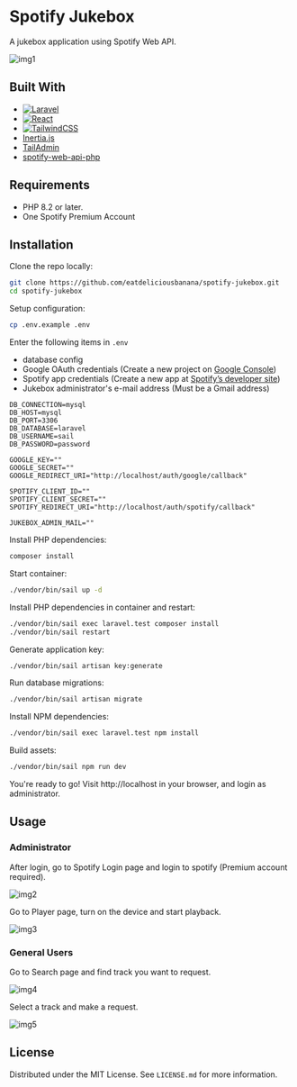 # Spotify Jukebox
A jukebox application using Spotify Web API.

![img1](https://github.com/user-attachments/assets/6ddaac1d-2cc0-4238-bf05-e1ed18427eb4)

## Built With

* [![Laravel](https://img.shields.io/badge/laravel-%23FF2D20.svg?style=for-the-badge&logo=laravel&logoColor=white)](https://laravel.com/)
* [![React](https://img.shields.io/badge/react-%2320232a.svg?style=for-the-badge&logo=react&logoColor=%2361DAFB)](https://react.dev/)
* [![TailwindCSS](https://img.shields.io/badge/tailwindcss-%2338B2AC.svg?style=for-the-badge&logo=tailwind-css&logoColor=white)](https://tailwindcss.com/)
* [Inertia.js](https://inertiajs.com/)
* [TailAdmin](https://tailadmin.com/)
* [spotify-web-api-php](https://github.com/jwilsson/spotify-web-api-php)

## Requirements

* PHP 8.2 or later.
* One Spotify Premium Account

## Installation

Clone the repo locally:

```sh
git clone https://github.com/eatdeliciousbanana/spotify-jukebox.git
cd spotify-jukebox
```

Setup configuration:

```sh
cp .env.example .env
```

Enter the following items in `.env`

* database config
* Google OAuth credentials (Create a new project on [Google Console](https://console.cloud.google.com/projectcreate))
* Spotify app credentials (Create a new app at [Spotify’s developer site](https://developer.spotify.com/documentation/web-api))
* Jukebox administrator's e-mail address (Must be a Gmail address)

```
DB_CONNECTION=mysql
DB_HOST=mysql
DB_PORT=3306
DB_DATABASE=laravel
DB_USERNAME=sail
DB_PASSWORD=password

GOOGLE_KEY=""
GOOGLE_SECRET=""
GOOGLE_REDIRECT_URI="http://localhost/auth/google/callback"

SPOTIFY_CLIENT_ID=""
SPOTIFY_CLIENT_SECRET=""
SPOTIFY_REDIRECT_URI="http://localhost/auth/spotify/callback"

JUKEBOX_ADMIN_MAIL=""
```

Install PHP dependencies:

```sh
composer install
```

Start container:

```sh
./vendor/bin/sail up -d
```

Install PHP dependencies in container and restart:

```sh
./vendor/bin/sail exec laravel.test composer install
./vendor/bin/sail restart
```

Generate application key:

```sh
./vendor/bin/sail artisan key:generate
```

Run database migrations:

```sh
./vendor/bin/sail artisan migrate
```

Install NPM dependencies:

```sh
./vendor/bin/sail exec laravel.test npm install
```

Build assets:

```sh
./vendor/bin/sail npm run dev
```

You're ready to go! Visit http://localhost in your browser, and login as administrator.

## Usage

### Administrator

After login, go to Spotify Login page and login to spotify (Premium account required).

![img2](https://github.com/user-attachments/assets/df6fe8aa-cec4-4181-a7d6-b41284831eee)

Go to Player page, turn on the device and start playback.

![img3](https://github.com/user-attachments/assets/1bf85316-d634-4dda-a54e-0ed5147a4835)

### General Users

Go to Search page and find track you want to request.

![img4](https://github.com/user-attachments/assets/cc5e66f1-8ab4-47f1-9d30-ea3d3a70a1f1)

Select a track and make a request.

![img5](https://github.com/user-attachments/assets/4e1af9da-68c2-4d53-a7cf-0893e9e75c22)

## License

Distributed under the MIT License. See `LICENSE.md` for more information.
